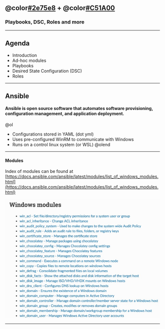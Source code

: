 ## @color[#2e75e8](PowerShell) + @color[#C51A00](Ansible)
### Playbooks, DSC, Roles and more

---

## Agenda

- Introduction
- Ad-hoc modules
- Playbooks
- Desired State Configuration (DSC)
- Roles

---

## Ansible

#### Ansible is open source software that automates software provisioning, configuration management, and application deployment.

@ol[](false)
- Configurations stored in YAML (dot yml)
- Uses pre-configured WinRM to communicate with Windows
- Runs on a control linux system (or WSL)
@olend

---

#### Modules

Index of modules can be found at [https://docs.ansible.com/ansible/latest/modules/list_of_windows_modules.html](https://docs.ansible.com/ansible/latest/modules/list_of_windows_modules.html)

![choco](assets/image/mods.jpg)


---